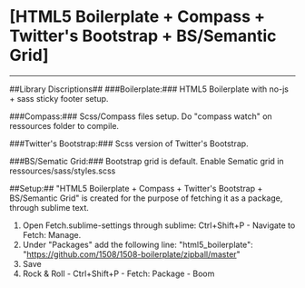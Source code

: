 # [HTML5 Boilerplate + Compass + Twitter's Bootstrap + BS/Semantic Grid] #
-------------------------------------------------------

##Library Discriptions##
###Boilerplate:###
HTML5 Boilerplate with no-js + sass sticky footer setup.

###Compass:###
Scss/Compass files setup. Do "compass watch" on ressources folder to compile.

###Twitter's Bootstrap:###
Scss version of Twitter's Bootstrap.

###BS/Sematic Grid:###
Bootstrap grid is default. Enable Sematic grid in ressources/sass/styles.scss


##Setup:##
"HTML5 Boilerplate + Compass + Twitter's Bootstrap + BS/Semantic Grid" is created for the purpose of fetching it as a package, through sublime text.

1. Open Fetch.sublime-settings through sublime: Ctrl+Shift+P - Navigate to Fetch: Manage.
2. Under "Packages" add the following line: "html5_boilerplate": "https://github.com/1508/1508-boilerplate/zipball/master"
3. Save
4. Rock & Roll - Ctrl+Shift+P - Fetch: Package - Boom